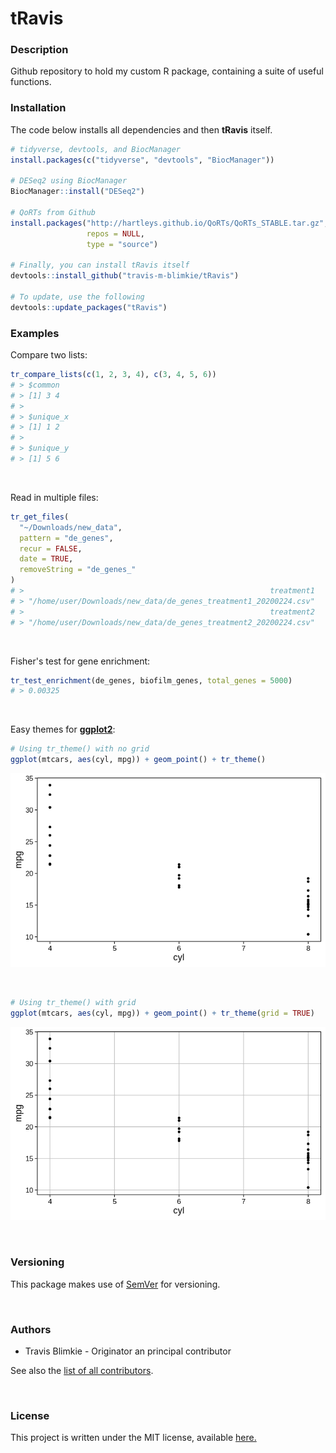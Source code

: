 # **tRavis**

### **Description**
Github repository to hold my custom R package, containing a suite of useful
functions.

### **Installation**
The code below installs all dependencies and then **tRavis** itself.
```r
# tidyverse, devtools, and BiocManager
install.packages(c("tidyverse", "devtools", "BiocManager"))

# DESeq2 using BiocManager
BiocManager::install("DESeq2")

# QoRTs from Github
install.packages("http://hartleys.github.io/QoRTs/QoRTs_STABLE.tar.gz",
                 repos = NULL, 
                 type = "source")

# Finally, you can install tRavis itself
devtools::install_github("travis-m-blimkie/tRavis")

# To update, use the following
devtools::update_packages("tRavis")
```

### **Examples**
Compare two lists:
```r
tr_compare_lists(c(1, 2, 3, 4), c(3, 4, 5, 6))
# > $common
# > [1] 3 4
# > 
# > $unique_x
# > [1] 1 2
# > 
# > $unique_y
# > [1] 5 6
```

<br>

Read in multiple files:
```r
tr_get_files(
  "~/Downloads/new_data", 
  pattern = "de_genes", 
  recur = FALSE, 
  date = TRUE, 
  removeString = "de_genes_"
)
# >                                                       treatment1 
# > "/home/user/Downloads/new_data/de_genes_treatment1_20200224.csv" 
# >                                                       treatment2 
# > "/home/user/Downloads/new_data/de_genes_treatment2_20200224.csv" 
```

<br>

Fisher's test for gene enrichment:
```r
tr_test_enrichment(de_genes, biofilm_genes, total_genes = 5000)
# > 0.00325
```

<br>

Easy themes for [**ggplot2**](https://ggplot2.tidyverse.org/):
```r
# Using tr_theme() with no grid
ggplot(mtcars, aes(cyl, mpg)) + geom_point() + tr_theme()
```
![](man/figures/tr_theme_noGrid.png)

<br>

```r
# Using tr_theme() with grid
ggplot(mtcars, aes(cyl, mpg)) + geom_point() + tr_theme(grid = TRUE)
```
![](man/figures/tr_theme_wGrid.png)

<br>

### **Versioning**
This package makes use of [SemVer](https://semver.org/) for versioning.

<br>

### **Authors**

* Travis Blimkie - Originator an principal contributor

See also the [list of all contributors](https://github.com/travis-m-blimkie/tRavis/graphs/contributors).

<br>

### **License**
This project is written under the MIT license, available [here.](https://github.com/travis-m-blimkie/tRavis/blob/master/LICENSE.md)

<br>
